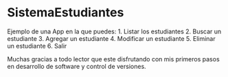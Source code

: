 # SistemaEstudiantes
Ejemplo de una App en la que puedes: 1. Listar los estudiantes 2. Buscar un estudiante 3. Agregar un estudiante 4. Modificar un estudiante 5. Eliminar un estudiante 6. Salir 

Muchas gracias a todo lector que este disfrutando con mis primeros pasos en desarrollo de software y control de versiones.
